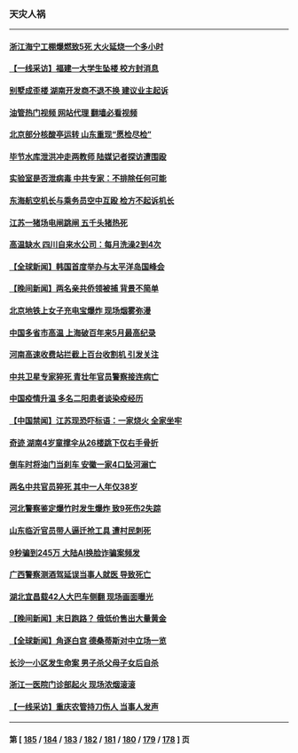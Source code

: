 ### 天灾人祸
---
#### [浙江海宁工棚爆燃致5死 大火延烧一个多小时](../../pages/ncid280/n14007862.md?06011645) 
#### [【一线采访】福建一大学生坠楼 校方封消息](../../pages/ncid280/n14007493.md?06011645) 
#### [别墅成歪楼 湖南开发商不退不换 建议业主起诉](../../pages/ncid280/n14007252.md?06011645) 
#### [油管热门视频 网站代理 翻墙必看视频](http://138.2.39.72:81/youtube.html?epic-marker?06011645)
#### [北京部分核酸亭运转 山东重现“愿检尽检”](../../pages/ncid280/n14007174.md?06011645) 
#### [毕节水库泄洪冲走两教师 陆媒记者探访遭围殴](../../pages/ncid280/n14006900.md?06011645) 
#### [实验室是否泄病毒 中共专家：不排除任何可能](../../pages/ncid280/n14006628.md?06011645) 
#### [东海航空机长与乘务员空中互殴 检方不起诉机长](../../pages/ncid280/n14006769.md?06011645) 
#### [江苏一猪场电闸跳闸 五千头猪热死](../../pages/ncid280/n14006664.md?06011645) 
#### [高温缺水 四川自来水公司：每月洗澡2到4次](../../pages/ncid280/n14006501.md?06011645) 
#### [【全球新闻】韩国首度举办与太平洋岛国峰会](../../pages/ncid280/n14006557.md?06011645) 
#### [【晚间新闻】两名亲共侨领被捕 背景不简单](../../pages/ncid280/n14006123.md?06011645) 
#### [北京地铁上女子充电宝爆炸 现场烟雾弥漫](../../pages/ncid280/n14006254.md?06011645) 
#### [中国多省市高温 上海破百年来5月最高纪录](../../pages/ncid280/n14005794.md?06011645) 
#### [河南高速收费站拦截上百台收割机 引发关注](../../pages/ncid280/n14005501.md?06011645) 
#### [中共卫星专家猝死 青壮年官员警察接连病亡](../../pages/ncid280/n14005090.md?06011645) 
#### [中国疫情升温 多名二阳患者谈染疫经历](../../pages/ncid280/n14004993.md?06011645) 
#### [【中国禁闻】江苏现恐吓标语：一家烧火 全家坐牢](../../pages/ncid280/n14004740.md?06011645) 
#### [奇迹 湖南4岁童撑伞从26楼跳下仅右手骨折](../../pages/ncid280/n14004956.md?06011645) 
#### [倒车时将油门当刹车 安徽一家4口坠河溺亡](../../pages/ncid280/n14004922.md?06011645) 
#### [两名中共官员猝死 其中一人年仅38岁](../../pages/ncid280/n14004861.md?06011645) 
#### [河北警察鉴定爆竹时发生爆炸 致9死伤2失踪](../../pages/ncid280/n14004849.md?06011645) 
#### [山东临沂官员带人逼迁抢工具 遭村民刺死](../../pages/ncid280/n14004247.md?06011645) 
#### [9秒骗到245万 大陆AI换脸诈骗案频发](../../pages/ncid280/n14004504.md?06011645) 
#### [广西警察测酒驾延误当事人就医 导致死亡](../../pages/ncid280/n14004494.md?06011645) 
#### [湖北宜昌载42人大巴车侧翻 现场画面曝光](../../pages/ncid280/n14004463.md?06011645) 
#### [【晚间新闻】末日跑路？ 俄低价售出大量黄金](../../pages/ncid280/n14004469.md?06011645) 
#### [【全球新闻】角逐白宫 德桑蒂斯对中立场一览](../../pages/ncid280/n14004471.md?06011645) 
#### [长沙一小区发生命案 男子杀父母子女后自杀](../../pages/ncid280/n14004457.md?06011645) 
#### [浙江一医院门诊部起火 现场浓烟滚滚](../../pages/ncid280/n14004257.md?06011645) 
#### [【一线采访】重庆农管持刀伤人 当事人发声](../../pages/ncid280/n14003843.md?06011645) 

---
#### 第 [ [185](./185.md?06011645) / [184](./184.md?06011645) / [183](./183.md?06011645) / [182](./182.md?06011645) / [181](./181.md?06011645) / [180](./180.md?06011645) / [179](./179.md?06011645) / [178](./178.md?06011645) ] 页
